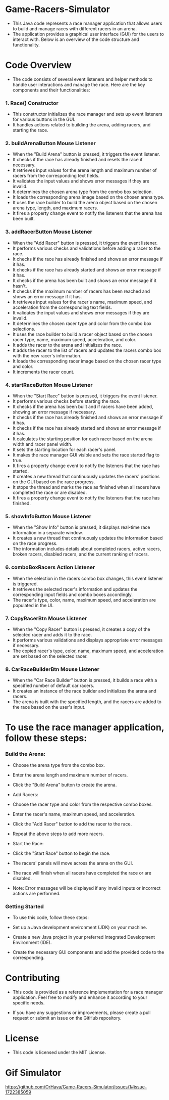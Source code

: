 # Game-Racers-Simulator
- This Java code represents a race manager application that allows users to build and manage races with different racers in an arena.
- The application provides a graphical user interface  (GUI) for the users to interact with. Below is an overview of the code structure and functionality.

# Code Overview
- The code consists of several event listeners and helper methods to handle user interactions and manage the race. Here are the key components and their functionalities:

### 1. Race() Constructor
- This constructor initializes the race manager and sets up event listeners for various buttons in the GUI.
- It handles actions related to building the arena, adding racers, and starting the race.
### 2. buildArenaButton Mouse Listener
- When the "Build Arena" button is pressed, it triggers the event listener.
- It checks if the race has already finished and resets the race if necessary.
- It retrieves input values for the arena length and maximum number of racers from the corresponding text fields.
- It validates the input values and shows error messages if they are invalid.
- It determines the chosen arena type from the combo box selection.
- It loads the corresponding arena image based on the chosen arena type.
- It uses the race builder to build the arena object based on the chosen arena type, length, and maximum racers.
- It fires a property change event to notify the listeners that the arena has been built.
### 3. addRacerButton Mouse Listener
- When the "Add Racer" button is pressed, it triggers the event listener.
- It performs various checks and validations before adding a racer to the race.
- It checks if the race has already finished and shows an error message if it has.
- It checks if the race has already started and shows an error message if it has.
- It checks if the arena has been built and shows an error message if it hasn't.
- It checks if the maximum number of racers has been reached and shows an error message if it has.
- It retrieves input values for the racer's name, maximum speed, and acceleration from the corresponding text fields.
- It validates the input values and shows error messages if they are invalid.
- It determines the chosen racer type and color from the combo box selections.
- It uses the race builder to build a racer object based on the chosen racer type, name, maximum speed, acceleration, and color.
- It adds the racer to the arena and initializes the race.
- It adds the racer to the list of racers and updates the racers combo box with the new racer's information.
- It loads the corresponding racer image based on the chosen racer type and color.
- It increments the racer count.
### 4. startRaceButton Mouse Listener
- When the "Start Race" button is pressed, it triggers the event listener.
- It performs various checks before starting the race.
- It checks if the arena has been built and if racers have been added, showing an error message if necessary.
- It checks if the race has already finished and shows an error message if it has.
- It checks if the race has already started and shows an error message if it has.
- It calculates the starting position for each racer based on the arena width and racer panel width.
- It sets the starting location for each racer's panel.
- It makes the race manager GUI visible and sets the race started flag to true.
- It fires a property change event to notify the listeners that the race has started.
- It creates a new thread that continuously updates the racers' positions on the GUI based on the race progress.
- It stops the thread and marks the race as finished when all racers have completed the race or are disabled.
- It fires a property change event to notify the listeners that the race has finished.

### 5. showInfoButton Mouse Listener
- When the "Show Info" button is pressed, it displays real-time race information in a separate window.
- It creates a new thread that continuously updates the information based on the race progress.
- The information includes details about completed racers, active racers, broken racers, disabled racers, and the current ranking of racers.
### 6. comboBoxRacers Action Listener
- When the selection in the racers combo box changes, this event listener is triggered.
- It retrieves the selected racer's information and updates the corresponding input fields and combo boxes accordingly.
- The racer's type, color, name, maximum speed, and acceleration are populated in the UI.
### 7. CopyRacerBtn Mouse Listener
- When the "Copy Racer" button is pressed, it creates a copy of the selected racer and adds it to the race.
- It performs various validations and displays appropriate error messages if necessary.
- The copied racer's type, color, name, maximum speed, and acceleration are set based on the selected racer.
### 8. CarRaceBuilderBtn Mouse Listener
- When the "Car Race Builder" button is pressed, it builds a race with a specified number of default car racers.
- It creates an instance of the race builder and initializes the arena and racers.
- The arena is built with the specified length, and the racers are added to the race based on the user's input.


# To use the race manager application, follow these steps:

### Build the Arena:
- Choose the arena type from the combo box.
- Enter the arena length and maximum number of racers.
- Click the "Build Arena" button to create the arena.
- Add Racers:

- Choose the racer type and color from the respective combo boxes.
- Enter the racer's name, maximum speed, and acceleration.
- Click the "Add Racer" button to add the racer to the race.
- Repeat the above steps to add more racers.
- Start the Race:

- Click the "Start Race" button to begin the race.
- The racers' panels will move across the arena on the GUI.
- The race will finish when all racers have completed the race or are disabled.
- Note: Error messages will be displayed if any invalid inputs or incorrect actions are performed.

### Getting Started
- To use this code, follow these steps:

- Set up a Java development environment (JDK) on your machine.
- Create a new Java project in your preferred Integrated Development Environment (IDE).
- Create the necessary GUI components and add the provided code to the corresponding.

# Contributing
- This code is provided as a reference implementation for a race manager application. Feel free to modify and enhance it according to your specific needs.

- If you have any suggestions or improvements, please create a pull request or submit an issue on the GitHub repository.

# License
- This code is licensed under the MIT License.
# Gif Simulator
https://github.com/OrHava/Game-Racers-Simulator/issues/1#issue-1722385059
